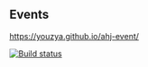 ## Events
https://youzya.github.io/ahj-event/

[![Build status](https://ci.appveyor.com/api/projects/status/skdcp4sriwj9upm3?svg=true)](https://ci.appveyor.com/project/youzya/ahj-event)
